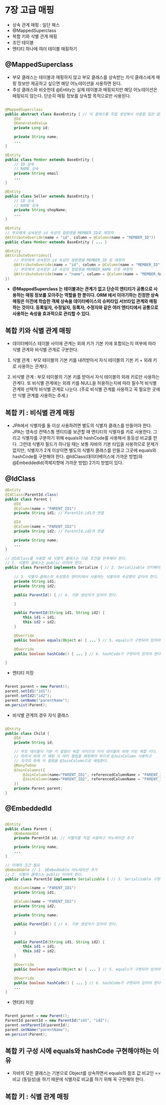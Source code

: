 7장 고급 매핑
==============

- 상속 관계 매핑 : 일단 패스
- @MappedSuperclass
- 복합 키와 식별 관계 매핑
- 조인 테이블
- 엔티티 하나에 여러 테이블 매핑하기


## @MappedSuperclass
- 부모 클래스는 테이블과 매핑하지 않고 부모 클래스를 상속받는 자식 클래스에게 매핑 정보만 제공하고 싶으면 해당 어노테이션을 사용하면 된다.
- 추상 클래스와 비슷한데 @Entity는 실제 테이블과 매핑되지만 해당 어노테이션은 매핑되지 않는다. 단순히 매핑 정보를 상속할 목적으로만 사용된다.

```java

@MappedSuperclass
public abstract class BaseEntity { // 이 클래스를 직접 생성해서 사용할 일은 없으므로 추상 클래스로 만드는 것을 권장
    @Id
    @GeneratedValue
    private Long id;

    private String name;
    ...
}

@Entity
public class Member extends BaseEntity {
    // ID 상속
    // NAME 상속
    private String email
    ...
}

@Entity
public class Seller extends BaseEntity {
    // ID 상속
    // NAME 상속
    private String shopName;
    ...
}

@Entity
// 부모에게 상속받은 id 속성의 컬럼명을 MEMBER_ID로 재정의
@AttributeOveride(name = "id", column = @Column(name = "MEMBER_ID"))
public class Member extends BaseEntity { ... }

@Entity
@AttributeOverrides({
    // 부모에게 상속받은 id 속성의 컬럼명을 MEMBER_ID 로 재정의
    @AttributeOveride(name = "id", column = @Column(name = "MEMBER_ID")) 
    // 부모에게 상속받은 id 속성의 컬럼명을 MEMBER_NAME 으로 재정의
    @AttributeOveride(name = "name", column = @Column(name = "MEMBER_NAME"))
})
```
- __@MappedSuperclass 는 테이블과는 관계가 없고 단순히 엔티티가 공통으로 사용하는 매핑 정보를 모아주는 역할을 한 뿐이다. ORM 에서 이야기하는 진정한 상속 매핑은 이전에 학습한 객체 상속을 데이터베이스의 슈퍼타입 서브타입 관계와 매핑하는 것이다. 등록일자, 수정일자, 등록자, 수정자와 같은 여러 엔티티에서 공통으로 사용하는 속성을 효과적으로 관리할 수 있다.__



## 복합 키와 식별 관계 매핑
- 데이터베이스 테이블 사이에 관계는 외래 키가 기본 키에 포함되는지 여부에 따라 식별 관계와 비식별 관계로 구분한다.

1. 식별 관계 : 부모 테이블의 기본 키를 내려받아서 자식 테이블의 기본 키 + 외래 키로 사용하는 관계다.

2. 비식별 관계 : 부모 테이블의 기본 키를 받아서 자식 테이블의 외래 키로만 사용하는 관계다. 또 비식별 관계에는 외래 키를 NULL을 허용하는지에 따라 필수적 비식별 관계와 선택적 비식별 관계로 나눈다. (주로 비식별 관계를 사용하고 꼭 필요한 곳에만 식별 관계를 사용하는 추세.)

## 복합 키 : 비식별 관계 매핑
- JPA에서 식별자를 둘 이상 사용하려면 별도의 식별자 클래스를 만들어야 한다. JPA는 영속성 컨텍스틍 엔티티를 보관할 때 엔티티의 식별자를 키로 사용한다. 그리고 식별자를 구분하기 위해 equals와 hashCode를 사용해서 동등성 비교를 한다. 그런데 식별자 필드가 하나일 때는 보통 자바의 기본 타입을 사용하므로 문제가 없지만, 식별자가 2개 이상이면 별도의 식별자 클래스를 만들고 그곳에 equals와 hashCode를 구현해야 한다. @IdClass(데이터베이스에 가까운 방법)와 @EmbeddedId(객체지향에 가까운 방법) 2가지 방법이 있다.

## @IdClass
```java
@Entity
@IdClass(ParentId.class)
public class Parent {
    @Id
    @Column(name = "PARENT_ID1")
    private String id1; // ParentId.id1과 연결

    @Id
    @Column(name = "PARENT_ID2")
    private String id2; // ParentId.id2과 연결

    private String name;
    ...
}

// @IdClass를 사용할 때 식별자 클래스는 다음 조건을 만족해야 한다.
// 1. 식별자 클래스는 public 이어야 한다.
public class ParentId implements Serialize { // 2. Serializable 인터페이스를 구현해야 한다.
    
    // 3. 식별자 클래스의 속성명과 엔티티에서 사용하는 식별자의 속성명이 같아야 한다.
    private String id1;
    private String id2;

    public ParentId() { // 4. 기본 생성자가 있어야 한다.

    }

    public ParentId(String id1, String id2) {
        this.id1 = id1;
        this.id2 = id2;
    }

    @Override
    public boolean equals(Object o) { ... } // 5. equals가 구현되어 있어야 한다.

    @Override
    public boolean hashCode() { ... } // 6. hashCode가 구현되어 있어야 한다.

}
```

- 엔티티 저장
```java

Parent parent = new Parent();
parent.setId1("id1");
parent.setId2("id2");
parent.setName("parentName");
em.persist(Parent);

```


- 비식별 관계의 경우 자식 클래스
```java

@Entity
public class Child {
    @Id
    private String id;

    // 부모 테이블의 기본 키 컬럼이 복합 키이므로 자식 테이블의 외래 키도 복합 키다.
    // 따라서 외래 키 매핑 시 여러 컬럼을 매핑해야 하므로 @JoinColumn 사용하고
    // 각각의 외래 키 컬럼을 @JoinColumn으로 매핑한다.
    @ManyToOne
    @JoinColumns({
        @JoinColumn(name="PARENT_ID1", referencedColumnName = "PARENT_ID1"),
        @JoinColumn(name="PARENT_ID2", referencedColumnName = "PARENT_ID2")
    }) 
    private Parent parent;
}

```

## @EmbeddedId
```java

@Entity
public class Parent {
    @EmbeddedId
    private ParentId id; // 식별자를 직접 사용하고 어노테이션 추가

    private String name;
    ...
}

// 아래의 조건 필요
@Embeddable // 1. @Embeddable 어노테이션 추가
// 2. 식별자 클래스는 public 이어야 한다.
public class ParentId implements Serializable { // 3. Serializable 구현

    @Column(name = "PARENT_ID1")
    private String id1;

    @Column(name = "PARENT_ID2")
    private String id2;

    private String name;

    public ParentId() { // 4. 기본 생성자가 있어야 한다.

    }

    public ParentId(String id1, String id2) {
        this.id1 = id1;
        this.id2 = id2;
    }

    @Override
    public boolean equals(Object o) { ... } // 5. equals가 구현되어 있어야 한다.

    @Override
    public boolean hashCode() { ... } // 6. hashCode가 구현되어 있어야 한다.
    ...
}

```

- 엔티티 저장
```java

Parent parent = new Parent();
ParentId parentId = new ParentId("id1", "id2");
parent.setParentId(parentId);
parent.setName("parentName");
em.persist(Parent);

```

## 복합 키 구성 시에 equals와 hashCode 구현해야하는 이유
- 자바의 모든 클래스는 기본으로 Object를 상속하면서 equals의 참조 값 비교인 == 비교 (동일성)을 하기 때문에 식별자로 비교를 하기 위해 꼭 구현해야 한다.

## 복합 키 : 식별 관계 매핑

